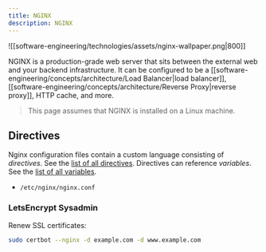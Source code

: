 ```yaml
---
title: NGINX
description: NGINX
---
```


![[software-engineering/technologies/assets/nginx-wallpaper.png|800]]

NGINX is a production-grade web server that sits between the external web and your backend infrastructure. It can be configured to be a [[software-engineering/concepts/architecture/Load Balancer|load balancer]], [[software-engineering/concepts/architecture/Reverse Proxy|reverse proxy]], HTTP cache, and more.

> This page assumes that NGINX is installed on a Linux machine.

## Directives
Nginx configuration files contain a custom language consisting of *directives*. See the [list of all directives](https://nginx.org/en/docs/dirindex.html). Directives can reference *variables*. See the [list of all variables](https://nginx.org/en/docs/varindex.html).

- `/etc/nginx/nginx.conf`

### LetsEncrypt Sysadmin
Renew SSL certificates:
```bash
sudo certbot --nginx -d example.com -d www.example.com
```
